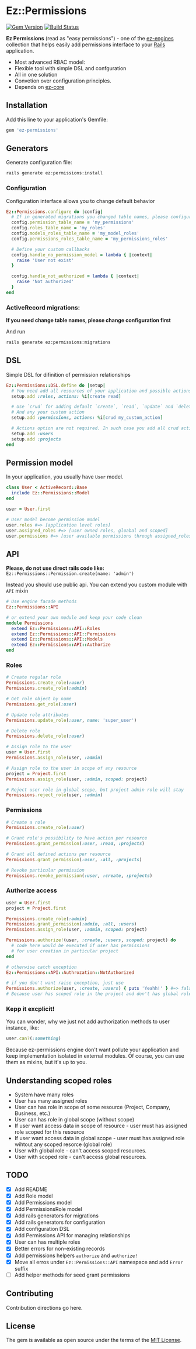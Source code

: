 # Ez::Permissions

[![Gem Version](https://badge.fury.io/rb/ez-permissions.svg)](https://badge.fury.io/rb/ez-permissions)
[![Build Status](https://travis-ci.org/ez-engines/ez-permissions.svg?branch=master)](https://travis-ci.org/ez-engines/ez-permissions)

**Ez Permissions** (read as "easy permissions") - one of the [ez-engines](https://github.com/ez-engines) collection that helps easily add permissions interface to your [Rails](http://rubyonrails.org/) application.

- Most advanced RBAC model:
- Flexible tool with simple DSL and confguration
- All in one solution
- Convetion over configuration principles.
- Depends on [ez-core](https://github.com/ez-engines/ez-core)

## Installation
Add this line to your application's Gemfile:
```ruby
gem 'ez-permissions'
```

## Generators

Generate configuration file:
```bash
rails generate ez:permissions:install
```

### Configuration

Configuration interface allows you to change default behavior
```ruby
Ez::Permissions.configure do |config|
  # If in generated migrations you changed table names, please configure them here:
  config.permission_table_name = 'my_permissions'
  config.roles_table_name = 'my_roles'
  config.models_roles_table_name = 'my_model_roles'
  config.permissions_roles_table_name = 'my_permissions_roles'

  # Define your custom callbacks
  config.handle_no_permission_model = lambda { |context|
    raise 'User not exist'
  }

  config.handle_not_authorized = lambda { |context|
    raise 'Not authorized'
  }
end

```
### ActiveRecord migrations:

**If you need change table names, please change configuration first**

And run
```bash
rails generate ez:permissions:migrations
```

## DSL

Simple DSL for difinition of permission relationships
```ruby
Ez::Permissions::DSL.define do |setup|
  # You need add all resources of your application and possible actions
  setup.add :roles, actions: %i[create read]

  # Use `crud` for adding default `create`, `read`, `update` and `delete` actions
  # And any your custom action
  setup.add :permissions, actions: %i[crud my_custom_action]

  # Actions option are not required. In such case you add all crud actions by default
  setup.add :users
  setup.add :projects
end
```

## Permission model

In your application, you usually have `User` model.
```ruby
class User < ActiveRecord::Base
  include Ez::Permissions::Model
end

user = User.first

# User model become permission model
user.roles #=> [application level roles]
user.assigned_roles #=> [user owned roles, gloabal and scoped]
user.permissions #=> [user available permissions through assigned_roles]
```

## API

**Please, do not use direct rails code like:** `Ez::Permissions::Permission.create(name: 'admin')`

Instead you should use public api. You can extend you custom module with `API` mixin
```ruby
# Use engine facade methods
Ez::Permissions::API

# or extend your own module and keep your code clean
module Permissions
  extend Ez::Permissions::API::Roles
  extend Ez::Permissions::API::Permissions
  extend Ez::Permissions::API::Models
  extend Ez::Permissions::API::Authorize
end
```

### Roles
```ruby
# Create regular role
Permissions.create_role(:user)
Permissions.create_role(:admin)

# Get role object by name
Permissions.get_role(:user)

# Update role attributes
Permissions.update_role(:user, name: 'super_user')

# Delete role
Permissions.delete_role(:user)

# Assign role to the user
user = User.first
Permissions.assign_role(user, :admin)

# Assign role to the user in scope of any resource
project = Project.first
Permissions.assign_role(user, :admin, scoped: project)

# Reject user role in global scope, but project admin role will stay
Permissions.reject_role(user, :admin)
```

### Permissions
```ruby
# Create a role
Permissions.create_role(:user)

# Grant role's possibility to have action per resource
Permissions.grant_permission(:user, :read, :projects)

# Grant all defined actions per resource
Permissions.grant_permission(:user, :all, :projects)

# Revoke particular permission
Permissions.revoke_permission(:user, :create, :projects)
```

### Authorize access
```ruby
user = User.first
project = Project.first

Permissions.create_role(:admin)
Permissions.grant_permission(:admin, :all, :users)
Permissions.assign_role(user, :admin, scoped: project)

Permissions.authorize!(user, :create, :users, scoped: project) do
  # code here would be executed if user has permissions
  # for user creation in particular project
end

# otherwise catch exception
Ez::Permissions::API::Authrozation::NotAuthorized

# if you don't want raise exception, just use
Permissions.authorize(user, :create, :users) { puts 'Yeahh!' } #=> false
# Because user has scoped role in the project and don't has global role.
```

### Kepp it excplicit!
You can wonder, why we just not add authorization methods to user instance, like:
```ruby
user.can?(:something)
```
Because ez-permissions engine don't want pollute your application and keep implementation isolated in external modules.
Of course, you can use them as mixins, but it's up to you.

## Understanding scoped roles
- System have many roles
- User has many assigned roles
- User can has role in scope of some resource (Project, Company, Business, etc.)
- User can has role in global scope (without scope)
- If user want access data in scope of resource - user must has assigned role scoped for this resource
- If user want access data in global scope - user must has assigned role wihtout any scoped resorce (global role)
- User with global role - can't access scoped resources.
- User with scoped role - can't access global resources.

## TODO
- [x] Add README
- [x] Add Role model
- [x] Add Permissions model
- [x] Add PermissionsRole model
- [x] Add rails generators for migrations
- [x] Add rails generators for configuration
- [x] Add configuration DSL
- [x] Add Permissions API for managing relationships
- [x] User can has multiple roles
- [x] Better errors for non-existing records
- [x] Add permissions helpers `authorize` and `authorize!`
- [x] Move all erros under `Ez::Permissions::API` namespace and add `Error` suffix
- [ ] Add helper methods for seed grant permissions

## Contributing
Contribution directions go here.

## License
The gem is available as open source under the terms of the [MIT License](https://opensource.org/licenses/MIT).

